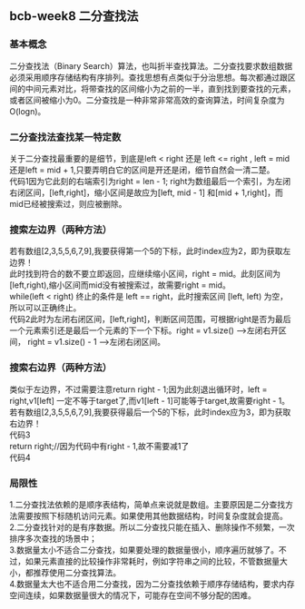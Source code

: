 ## bcb-week8 二分查找法  
### 基本概念  
二分查找法（Binary Search）算法，也叫折半查找算法。二分查找要求数组数据必须采用顺序存储结构有序排列。查找思想有点类似于分治思想。每次都通过跟区间的中间元素对比，将带查找的区间缩小为之前的一半，直到找到要查找的元素，或者区间被缩小为0。二分查找是一种非常非常高效的查询算法，时间复杂度为O(logn)。
### 二分查找法查找某一特定数  
关于二分查找最重要的是细节，到底是left < right 还是 left <= right , left = mid 还是left = mid + 1,只要弄明白它的区间是开还是闭，细节自然会一清二楚。  
代码1因为它此刻的右端索引为right = len - 1; right为数组最后一个索引，为左闭右闭区间，[left,right]，缩小区间是故应为[left, mid - 1] 和[mid + 1,right]，而mid已经被搜索过，则应被删除。  
### 搜索左边界（两种方法）  
若有数组[2,3,5,5,6,7,9],我要获得第一个5的下标，此时index应为2，即为获取左边界！  
此时找到符合的数不要立即返回，应继续缩小区间，right = mid。此刻区间为[left,right),缩小区间而mid没有被搜索过，故需要right = mid。  
while(left < right) 终止的条件是 left == right，此时搜索区间 [left, left) 为空，所以可以正确终止。  
代码2此时为左闭右闭区间，[left,right]，判断区间范围，可根据right是否为最后一个元素索引还是最后一个元素的下一个下标。right = v1.size() -->左闭右开区间， right = v1.size() - 1 -->左闭右闭区间。    
### 搜索右边界（两种方法）  
类似于左边界，不过需要注意return right - 1;因为此刻退出循环时，left = right,v1[left] 一定不等于target了,而v1[left - 1]可能等于target,故需要right - 1。  
若有数组[2,3,5,5,6,7,9],我要获得最后一个5的下标，此时index应为3，即为获取右边界！  
代码3  
return right;//因为代码中有right - 1,故不需要减1了  
代码4  
### 局限性  
1.二分查找法依赖的是顺序表结构，简单点来说就是数组。主要原因是二分查找方法需要按照下标随机访问元素。如果使用其他数据结构，时间复杂度就会提高。  
2.二分查找针对的是有序数据。所以二分查找只能在插入、删除操作不频繁，一次排序多次查找的场景中；  
3.数据量太小不适合二分查找，如果要处理的数据量很小，顺序遍历就够了。不过，如果元素直接的比较操作非常耗时，例如字符串之间的比较，不管数据量大小，都推荐使用二分查找算法。  
4.数据量太大也不适合用二分查找，因为二分查找依赖于顺序存储结构，要求内存空间连续，如果数据量很大的情况下，可能存在空间不够分配的困难。

